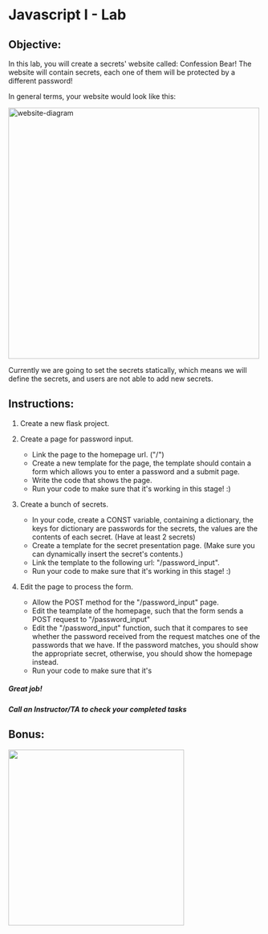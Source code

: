 # Javascript I - Lab

## Objective: 
In this lab, you will create a secrets' website called: Confession Bear!
The website will contain secrets, each one of them will be protected by a different password!

In general terms, your website would look like this:

<img src="https://i.ibb.co/WKmzXCY/website-diagram.png" alt="website-diagram" border="0" width="500">

Currently we are going to set the secrets statically, which means we will define the secrets, and users are not able to add new secrets.


## Instructions:

1. Create a new flask project.

2. Create a page for password input.
   - Link the page to the homepage url. ("/")
   - Create a new template for the page, the template should contain a form which allows you to enter a password and a submit page.
   - Write the code that shows the page.
   - Run your code to make sure that it's working in this stage! :)
  
3. Create a bunch of secrets.
   - In your code, create a CONST variable, containing a dictionary, the keys for dictionary are passwords for the secrets, the values are the contents of each secret. (Have at least 2 secrets)
   - Create a template for the secret presentation page. (Make sure you can dynamically insert the secret's contents.)
   - Link the template to the following url: "/password_input".
   - Run your code to make sure that it's working in this stage! :)

4. Edit the page to process the form.
   - Allow the POST method for the "/password_input" page.
   - Edit the teamplate of the homepage, such that the form sends a POST request to "/password_input"
   - Edit the "/password_input" function, such that it compares to see whether the password received from the request matches one of the passwords that we have. If the password matches, you should show the appropriate secret, otherwise, you should show the homepage instead.
   - Run your code to make sure that it's 
 



##### Great job!
##### Call an Instructor/TA to check your completed tasks
 
 


## Bonus:

<img src="https://www.c-sharpcorner.com/UploadFile/201fc1/programming-in-java-using-the-mvc-architecture/Images/mvc%20framework.jpg" width="350">
